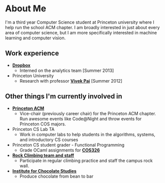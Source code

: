 <!--
meta--title--About Me
meta--created--2013-09-12
meta--modified--2013-09-16
meta--status--Complete
-->

# About Me

I'm a third year Computer Science student at Princeton university where I help
run the school ACM chapter.  I am broadly interested in just about every area
of computer science, but I am more specifically interested in machine learning
and computer vision.

## Work experience

- [**Dropbox**](http://www.dropbox.com)
    - Interned on the analytics team [Summer 2013]
- Princeton University
    - Research with professor [**Vivek Pai**](http://www.cs.princeton.edu/~vivek/) [Summer 2012]

## Other things I'm currently involved in

- [**Princeton ACM**](http://www.princetonacm.com)
    - Vice-chair (previously career chair) for the Princeton ACM chapter.  Run
    awesome events like Code@Night and throw events for Princeton COS majors.
- Princeton CS Lab TA
    - Work in computer labs to help students in the algorithms, systems, and introductory CS courses
- Princeton CS student grader - Functional Programming
    - Grade OCaml assignments for
    [**COS326**](http://www.cs.princeton.edu/courses/archive/fall13/cos326/index.php)
- [**Rock Climbing team and staff**](https://www.princeton.edu/~oa/climb/index.shtml)
    - Participate in regular climbing practice and staff the campus rock wall.
- [**Institute for Chocolate Studies**](http://www.princeton.edu/~chocolat/)
    - Produce chocolate from bean to bar


<!--
![](/scanner/birdseye-dual.jpg)
<img src="/scanner/duck.jpg" width="45%"/>
-->
